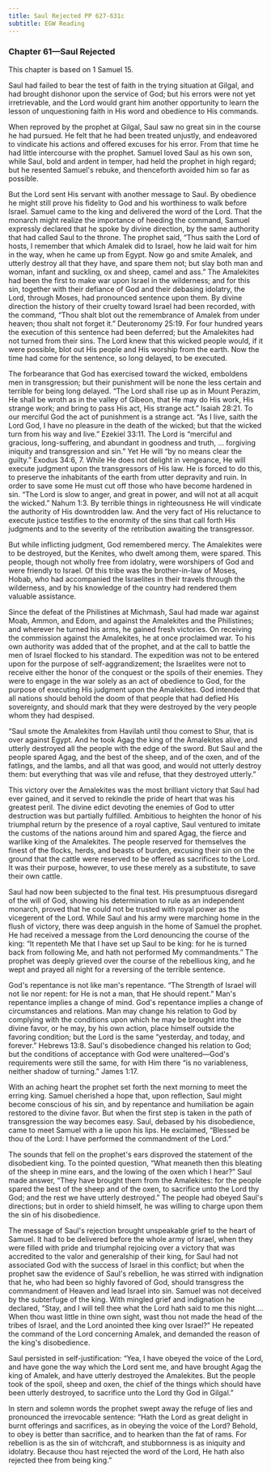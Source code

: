 ```yaml
---
title: Saul Rejected PP 627-631c
subtitle: EGW Reading
---
```


### Chapter 61—Saul Rejected

This chapter is based on 1 Samuel 15.

Saul had failed to bear the test of faith in the trying situation at Gilgal, and had brought dishonor upon the service of God; but his errors were not yet irretrievable, and the Lord would grant him another opportunity to learn the lesson of unquestioning faith in His word and obedience to His commands.

When reproved by the prophet at Gilgal, Saul saw no great sin in the course he had pursued. He felt that he had been treated unjustly, and endeavored to vindicate his actions and offered excuses for his error. From that time he had little intercourse with the prophet. Samuel loved Saul as his own son, while Saul, bold and ardent in temper, had held the prophet in high regard; but he resented Samuel's rebuke, and thenceforth avoided him so far as possible.

But the Lord sent His servant with another message to Saul. By obedience he might still prove his fidelity to God and his worthiness to walk before Israel. Samuel came to the king and delivered the word of the Lord. That the monarch might realize the importance of heeding the command, Samuel expressly declared that he spoke by divine direction, by the same authority that had called Saul to the throne. The prophet said, “Thus saith the Lord of hosts, I remember that which Amalek did to Israel, how he laid wait for him in the way, when he came up from Egypt. Now go and smite Amalek, and utterly destroy all that they have, and spare them not; but slay both man and woman, infant and suckling, ox and sheep, camel and ass.” The Amalekites had been the first to make war upon Israel in the wilderness; and for this sin, together with their defiance of God and their debasing idolatry, the Lord, through Moses, had pronounced sentence upon them. By divine direction the history of their cruelty toward Israel had been recorded, with the command, “Thou shalt blot out the remembrance of Amalek from under heaven; thou shalt not forget it.” Deuteronomy 25:19. For four hundred years the execution of this sentence had been deferred; but the Amalekites had not turned from their sins. The Lord knew that this wicked people would, if it were possible, blot out His people and His worship from the earth. Now the time had come for the sentence, so long delayed, to be executed.

The forbearance that God has exercised toward the wicked, emboldens men in transgression; but their punishment will be none the less certain and terrible for being long delayed. “The Lord shall rise up as in Mount Perazim, He shall be wroth as in the valley of Gibeon, that He may do His work, His strange work; and bring to pass His act, His strange act.” Isaiah 28:21. To our merciful God the act of punishment is a strange act. “As I live, saith the Lord God, I have no pleasure in the death of the wicked; but that the wicked turn from his way and live.” Ezekiel 33:11. The Lord is “merciful and gracious, long-suffering, and abundant in goodness and truth, ... forgiving iniquity and transgression and sin.” Yet He will “by no means clear the guilty.” Exodus 34:6, 7. While He does not delight in vengeance, He will execute judgment upon the transgressors of His law. He is forced to do this, to preserve the inhabitants of the earth from utter depravity and ruin. In order to save some He must cut off those who have become hardened in sin. “The Lord is slow to anger, and great in power, and will not at all acquit the wicked.” Nahum 1:3. By terrible things in righteousness He will vindicate the authority of His downtrodden law. And the very fact of His reluctance to execute justice testifies to the enormity of the sins that call forth His judgments and to the severity of the retribution awaiting the transgressor.

But while inflicting judgment, God remembered mercy. The Amalekites were to be destroyed, but the Kenites, who dwelt among them, were spared. This people, though not wholly free from idolatry, were worshipers of God and were friendly to Israel. Of this tribe was the brother-in-law of Moses, Hobab, who had accompanied the Israelites in their travels through the wilderness, and by his knowledge of the country had rendered them valuable assistance.

Since the defeat of the Philistines at Michmash, Saul had made war against Moab, Ammon, and Edom, and against the Amalekites and the Philistines; and wherever he turned his arms, he gained fresh victories. On receiving the commission against the Amalekites, he at once proclaimed war. To his own authority was added that of the prophet, and at the call to battle the men of Israel flocked to his standard. The expedition was not to be entered upon for the purpose of self-aggrandizement; the Israelites were not to receive either the honor of the conquest or the spoils of their enemies. They were to engage in the war solely as an act of obedience to God, for the purpose of executing His judgment upon the Amalekites. God intended that all nations should behold the doom of that people that had defied His sovereignty, and should mark that they were destroyed by the very people whom they had despised.

“Saul smote the Amalekites from Havilah until thou comest to Shur, that is over against Egypt. And he took Agag the king of the Amalekites alive, and utterly destroyed all the people with the edge of the sword. But Saul and the people spared Agag, and the best of the sheep, and of the oxen, and of the fatlings, and the lambs, and all that was good, and would not utterly destroy them: but everything that was vile and refuse, that they destroyed utterly.”

This victory over the Amalekites was the most brilliant victory that Saul had ever gained, and it served to rekindle the pride of heart that was his greatest peril. The divine edict devoting the enemies of God to utter destruction was but partially fulfilled. Ambitious to heighten the honor of his triumphal return by the presence of a royal captive, Saul ventured to imitate the customs of the nations around him and spared Agag, the fierce and warlike king of the Amalekites. The people reserved for themselves the finest of the flocks, herds, and beasts of burden, excusing their sin on the ground that the cattle were reserved to be offered as sacrifices to the Lord. It was their purpose, however, to use these merely as a substitute, to save their own cattle.

Saul had now been subjected to the final test. His presumptuous disregard of the will of God, showing his determination to rule as an independent monarch, proved that he could not be trusted with royal power as the vicegerent of the Lord. While Saul and his army were marching home in the flush of victory, there was deep anguish in the home of Samuel the prophet. He had received a message from the Lord denouncing the course of the king: “It repenteth Me that I have set up Saul to be king: for he is turned back from following Me, and hath not performed My commandments.” The prophet was deeply grieved over the course of the rebellious king, and he wept and prayed all night for a reversing of the terrible sentence.

God's repentance is not like man's repentance. “The Strength of Israel will not lie nor repent: for He is not a man, that He should repent.” Man's repentance implies a change of mind. God's repentance implies a change of circumstances and relations. Man may change his relation to God by complying with the conditions upon which he may be brought into the divine favor, or he may, by his own action, place himself outside the favoring condition; but the Lord is the same “yesterday, and today, and forever.” Hebrews 13:8. Saul's disobedience changed his relation to God; but the conditions of acceptance with God were unaltered—God's requirements were still the same, for with Him there “is no variableness, neither shadow of turning.” James 1:17.

With an aching heart the prophet set forth the next morning to meet the erring king. Samuel cherished a hope that, upon reflection, Saul might become conscious of his sin, and by repentance and humiliation be again restored to the divine favor. But when the first step is taken in the path of transgression the way becomes easy. Saul, debased by his disobedience, came to meet Samuel with a lie upon his lips. He exclaimed, “Blessed be thou of the Lord: I have performed the commandment of the Lord.”

The sounds that fell on the prophet's ears disproved the statement of the disobedient king. To the pointed question, “What meaneth then this bleating of the sheep in mine ears, and the lowing of the oxen which I hear?” Saul made answer, “They have brought them from the Amalekites: for the people spared the best of the sheep and of the oxen, to sacrifice unto the Lord thy God; and the rest we have utterly destroyed.” The people had obeyed Saul's directions; but in order to shield himself, he was willing to charge upon them the sin of his disobedience.

The message of Saul's rejection brought unspeakable grief to the heart of Samuel. It had to be delivered before the whole army of Israel, when they were filled with pride and triumphal rejoicing over a victory that was accredited to the valor and generalship of their king, for Saul had not associated God with the success of Israel in this conflict; but when the prophet saw the evidence of Saul's rebellion, he was stirred with indignation that he, who had been so highly favored of God, should transgress the commandment of Heaven and lead Israel into sin. Samuel was not deceived by the subterfuge of the king. With mingled grief and indignation he declared, “Stay, and I will tell thee what the Lord hath said to me this night.... When thou wast little in thine own sight, wast thou not made the head of the tribes of Israel, and the Lord anointed thee king over Israel?” He repeated the command of the Lord concerning Amalek, and demanded the reason of the king's disobedience.

Saul persisted in self-justification: “Yea, I have obeyed the voice of the Lord, and have gone the way which the Lord sent me, and have brought Agag the king of Amalek, and have utterly destroyed the Amalekites. But the people took of the spoil, sheep and oxen, the chief of the things which should have been utterly destroyed, to sacrifice unto the Lord thy God in Gilgal.”

In stern and solemn words the prophet swept away the refuge of lies and pronounced the irrevocable sentence: “Hath the Lord as great delight in burnt offerings and sacrifices, as in obeying the voice of the Lord? Behold, to obey is better than sacrifice, and to hearken than the fat of rams. For rebellion is as the sin of witchcraft, and stubbornness is as iniquity and idolatry. Because thou hast rejected the word of the Lord, He hath also rejected thee from being king.”